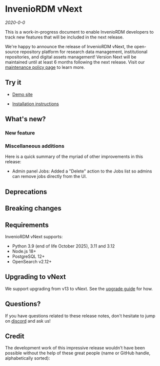 # InvenioRDM vNext

_2020-0-0_

This is a work-in-progress document to enable InvenioRDM developers to track 
new features that will be included in the next release.

We're happy to announce the release of InvenioRDM vNext, the open-source
repository platform for research data management, institutional repositories,
and digital assets management! Version Next will be maintained until at least 6 months following the next release. Visit our [maintenance policy page](../maintenance-policy.md) to learn more.

## Try it

- [Demo site](https://inveniordm.web.cern.ch)

- [Installation instructions](../../install/index.md)

## What's new?

### New feature

### Miscellaneous additions
Here is a quick summary of the myriad of other improvements in this release:

- Admin panel Jobs: Added a "Delete" action to the Jobs list so admins can remove jobs directly from the UI.

## Deprecations



## Breaking changes


## Requirements

InvenioRDM vNext supports:

- Python 3.9 (end of life October 2025), 3.11 and 3.12
- Node.js 18+
- PostgreSQL 12+
- OpenSearch v2.12+

## Upgrading to vNext

We support upgrading from v13 to vNext. See the [upgrade guide](./upgrade-vNext.md) for how.

## Questions?

If you have questions related to these release notes, don't hesitate to jump on [discord](https://discord.gg/8qatqBC) and ask us!

## Credit

The development work of this impressive release wouldn't have been possible without the help of these great people (name or GitHub handle, alphabetically sorted):

